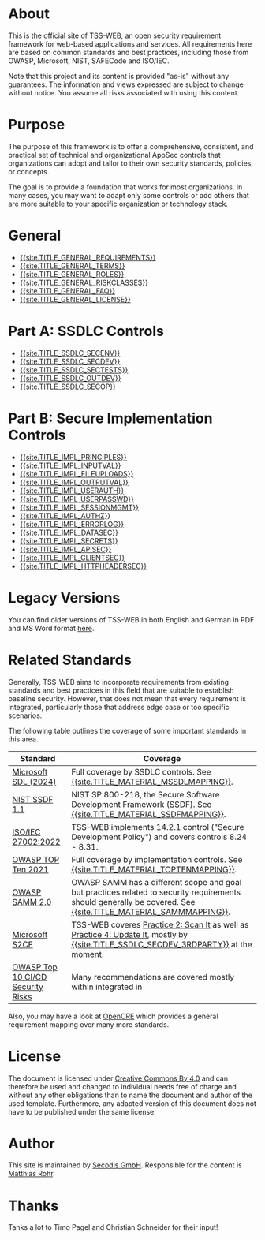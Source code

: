 # About

This is the official site of TSS-WEB, an open security requirement framework for web-based applications and services. All requirements here are based on common standards and best practices, including those from OWASP, Microsoft, NIST, SAFECode and ISO/IEC.

Note that this project and its content is provided "as-is" without any guarantees. The information and views expressed are subject to change without notice. You assume all risks associated with using this content.

# Purpose

The purpose of this framework is to offer a comprehensive, consistent, and practical set of technical and organizational AppSec controls that organizations can adopt and tailor to their own security standards, policies, or concepts.

The goal is to provide a foundation that works for most organizations. In many cases, you may want to adapt only some controls or add others that are more suitable to your specific organization or technology stack.

# General
* [{{site.TITLE_GENERAL_REQUIREMENTS}}]({{site.URL_GENERAL_REQUIREMENTS}})
* [{{site.TITLE_GENERAL_TERMS}}]({{site.URL_GENERAL_TERMS}})
* [{{site.TITLE_GENERAL_ROLES}}]({{site.URL_GENERAL_ROLES}})
* [{{site.TITLE_GENERAL_RISKCLASSES}}]({{site.URL_GENERAL_RISKCLASSES}})
* [{{site.TITLE_GENERAL_FAQ}}]({{site.URL_GENERAL_FAQ}})
* [{{site.TITLE_GENERAL_LICENSE}}]({{site.URL_GENERAL_LICENSE}})

# Part A: SSDLC Controls
* [{{site.TITLE_SSDLC_SECENV}}]({{site.URL_SSDLC_SECENV}})
* [{{site.TITLE_SSDLC_SECDEV}}]({{site.URL_SSDLC_SECDEV}})
* [{{site.TITLE_SSDLC_SECTESTS}}]({{site.URL_SSDLC_SECTESTS}})
* [{{site.TITLE_SSDLC_OUTDEV}}]({{site.URL_SSDLC_OUTDEV}})
* [{{site.TITLE_SSDLC_SECOP}}]({{site.URL_SSDLC_SECOP}})

# Part B: Secure Implementation Controls
* [{{site.TITLE_IMPL_PRINCIPLES}}]({{site.URL_IMPL_PRINCIPLES}})
* [{{site.TITLE_IMPL_INPUTVAL}}]({{site.URL_IMPL_INPUTVAL}})
* [{{site.TITLE_IMPL_FILEUPLOADS}}]({{site.URL_IMPL_FILEUPLOADS}})
* [{{site.TITLE_IMPL_OUTPUTVAL}}]({{site.URL_IMPL_OUTPUTVAL}})
* [{{site.TITLE_IMPL_USERAUTH}}]({{site.URL_IMPL_USERAUTH}})
* [{{site.TITLE_IMPL_USERPASSWD}}]({{site.URL_IMPL_USERPASSWD}})
* [{{site.TITLE_IMPL_SESSIONMGMT}}]({{site.URL_IMPL_SESSIONMGMT}})
* [{{site.TITLE_IMPL_AUTHZ}}]({{site.URL_IMPL_AUTHZ}})
* [{{site.TITLE_IMPL_ERRORLOG}}]({{site.URL_IMPL_ERRORLOG}})
* [{{site.TITLE_IMPL_DATASEC}}]({{site.URL_IMPL_DATASEC}})
* [{{site.TITLE_IMPL_SECRETS}}]({{site.URL_IMPL_SECRETS}})
* [{{site.TITLE_IMPL_APISEC}}]({{site.URL_IMPL_APISEC}})
* [{{site.TITLE_IMPL_CLIENTSEC}}]({{site.URL_IMPL_CLIENTSEC}})
* [{{site.TITLE_IMPL_HTTPHEADERSEC}}]({{site.URL_IMPL_HTTPHEADERSEC}})
  
# Legacy Versions

You can find older versions of TSS-WEB in both English and German in PDF and MS Word format [here](https://secodis.atlassian.net/wiki/spaces/TSSWEB).

# Related Standards

Generally, TSS-WEB aims to incorporate requirements from existing standards and best practices in this field that are suitable to establish baseline security. However, that does not mean that every requirement is integrated, particularly those that address edge case or too specific scenarios.

The following table outlines the coverage of some important standards in this area.

| Standard  | Coverage |
| ------------- | ------------- |
| [Microsoft SDL (2024)](https://www.microsoft.com/en-us/securityengineering/sdl) | Full coverage by SSDLC controls. See [{{site.TITLE_MATERIAL_MSSDLMAPPING}}]({{site.URL_MATERIAL_MSSDLMAPPING}}). |
| [NIST SSDF 1.1](https://nvlpubs.nist.gov/nistpubs/SpecialPublications/NIST.SP.800-218.pdf)  | NIST SP 800-218, the Secure Software Development Framework (SSDF). See [{{site.TITLE_MATERIAL_SSDFMAPPING}}]({{site.URL_MATERIAL_SSDFMAPPING}}). |
| [ISO/IEC 27002:2022](https://www.iso.org/standard/27001)  | TSS-WEB implements 14.2.1 control ("Secure Development Policy") and covers controls 8.24 - 8.31. |
| [OWASP TOP Ten 2021](https://owasp.org/www-project-top-ten/) | Full coverage by implementation controls. See [{{site.TITLE_MATERIAL_TOPTENMAPPING}}]({{site.URL_MATERIAL_TOPTENMAPPING}}). |
| [OWASP SAMM 2.0](https://owaspsamm.org/model/) | OWASP SAMM has a different scope and goal but practices related to security requirements should generally be covered. See [{{site.TITLE_MATERIAL_SAMMMAPPING}}]({{site.URL_MATERIAL_SAMMMAPPING}}). |
| [Microsoft S2CF](https://www.microsoft.com/en-us/securityengineering/sdl/s2c2f) | TSS-WEB coveres [Practice 2: Scan It](https://github.com/ossf/s2c2f/blob/main/specification/framework.md#practice-2-scan-it) as well as [Practice 4: Update It](https://github.com/ossf/s2c2f/blob/main/specification/framework.md#practice-4-update-it), mostly by [{{site.TITLE_SSDLC_SECDEV_3RDPARTY}}]({{site.URL_SSDLC_SECDEV_3RDPARTY}}) at the moment. |
| [OWASP Top 10 CI/CD Security Risks](https://owasp.org/www-project-top-10-ci-cd-security-risks/) | Many recommendations are covered mostly within integrated in |

Also, you may have a look at [OpenCRE](https://www.opencre.org/) which provides a general requirement mapping over many more standards.

# License
The document is licensed under [Creative Commons By 4.0](https://creativecommons.org/licenses/by/4.0/deed.en) and can therefore be used and changed to individual needs free of charge and without any other obligations than to name the document and author of the used template. Furthermore, any adapted version of this document does not have to be published under the same license.

# Author
This site is maintained by [Secodis GmbH](https://www.secodis.com). Responsible for the content is [Matthias Rohr](https://www.linkedin.com/in/matthias-rohr/).
# Thanks
Tanks a lot to Timo Pagel and Christian Schneider for their input!
